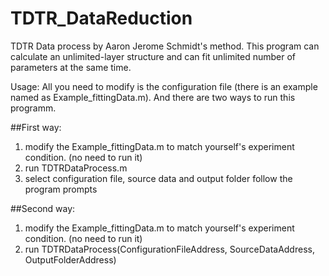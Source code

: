 # TDTR_DataReduction
TDTR Data process by Aaron Jerome Schmidt's method. This program can calculate an unlimited-layer structure and can fit unlimited number of parameters at the same time.

Usage:
All you need to modify is the configuration file (there is an example named as Example_fittingData.m). And there are two ways to run this programm.

##First way:
1. modify the Example_fittingData.m to match yourself's experiment condition. (no need to run it)
2. run TDTRDataProcess.m
3. select configuration file, source data and output folder follow the program prompts

##Second way:
1. modify the Example_fittingData.m to match yourself's experiment condition. (no need to run it)
2. run TDTRDataProcess(ConfigurationFileAddress, SourceDataAddress, OutputFolderAddress)
